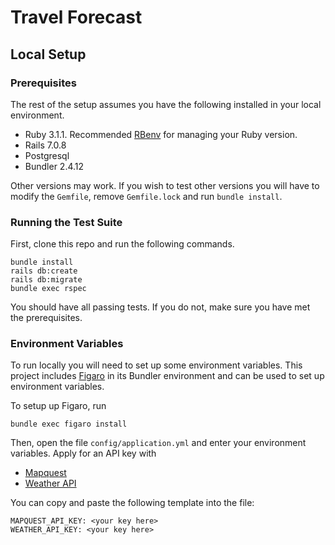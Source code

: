 # Travel Forecast 

## Local Setup

### Prerequisites

The rest of the setup assumes you have the following installed in your local environment.

* Ruby 3.1.1. Recommended [RBenv](https://github.com/rbenv/rbenv) for managing your Ruby version.
* Rails 7.0.8
* Postgresql
* Bundler 2.4.12

Other versions may work. If you wish to test other versions you will have to modify the `Gemfile`, remove `Gemfile.lock` and run `bundle install`.

### Running the Test Suite

First, clone this repo and run the following commands.

```
bundle install
rails db:create
rails db:migrate
bundle exec rspec
```

You should have all passing tests. If you do not, make sure you have met the prerequisites.


### Environment Variables

To run locally you will need to set up some environment variables. This project includes [Figaro](https://github.com/laserlemon/figaro) in its Bundler environment and can be used to set up environment variables.

To setup up Figaro, run

```
bundle exec figaro install
```

Then, open the file `config/application.yml` and enter your environment variables. Apply for an API key with 
  * [Mapquest](https://developer.mapquest.com/user/login/sign-up) 
  * [Weather API](https://www.weatherapi.com/signup.aspx) 

You can copy and paste the following template into the file:
```
MAPQUEST_API_KEY: <your key here>
WEATHER_API_KEY: <your key here>
```